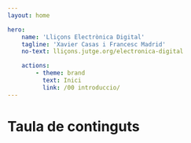 ```yaml
---
layout: home

hero:
    name: 'Lliçons Electrònica Digital'
    tagline: 'Xavier Casas i Francesc Madrid'
    no-text: lliçons.jutge.org/electronica-digital

    actions:
        - theme: brand
          text: Inici
          link: /00 introduccio/
---
```


<h1 class="tagline">Taula de continguts</h1>

<MyIndex/>
